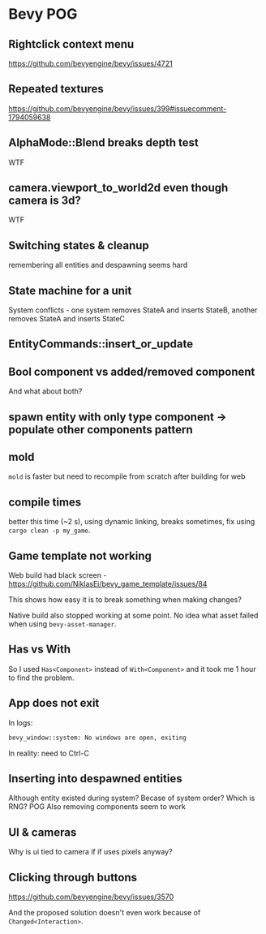 # Bevy POG

## Rightclick context menu

<https://github.com/bevyengine/bevy/issues/4721>

## Repeated textures

<https://github.com/bevyengine/bevy/issues/399#issuecomment-1794059638>

## AlphaMode::Blend breaks depth test

WTF

## camera.viewport_to_world2d even though camera is 3d?

WTF

## Switching states & cleanup

remembering all entities and despawning seems hard

## State machine for a unit

System conflicts - one system removes StateA and inserts StateB, another removes StateA and inserts StateC

## EntityCommands::insert_or_update

## Bool component vs added/removed component

And what about both?

## spawn entity with only type component -> populate other components pattern

## mold

`mold` is faster but need to recompile from scratch after building for web

## compile times

better this time (~2 s), using dynamic linking, breaks sometimes, fix using `cargo clean -p my_game`.

## Game template not working

Web build had black screen - <https://github.com/NiklasEi/bevy_game_template/issues/84>

This shows how easy it is to break something when making changes?

Native build also stopped working at some point. No idea what asset failed when using `bevy-asset-manager`.

## Has vs With

So I used `Has<Component>` instead of `With<Component>` and it took me 1 hour to find the problem.

## App does not exit

In logs:

```txt
bevy_window::system: No windows are open, exiting
```

In reality: need to Ctrl-C

## Inserting into despawned entities

Although entity existed during system? Becase of system order? Which is RNG? POG
Also removing components seem to work

## UI & cameras

Why is ui tied to camera if if uses pixels anyway?

## Clicking through buttons

<https://github.com/bevyengine/bevy/issues/3570>

And the proposed solution doesn't even work because of `Changed<Interaction>`.
